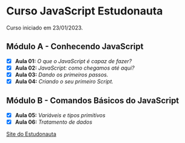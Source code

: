 # Curso JavaScript Estudonauta

Curso iniciado em 23/01/2023.

## Módulo A - Conhecendo JavaScript
- [x] **Aula 01:** _O que o JavaScript é capaz de fazer?_
- [x] **Aula 02:** _JavaScript: como chegamos até aqui?_
- [x] **Aula 03:** _Dando os primeiros passos._
- [x] **Aula 04:** _Criando o seu primeiro Script._ 

## Módulo B - Comandos Básicos do JavaScript
- [x] **Aula 05:** _Variáveis e tipos primitivos_
- [x] **Aula 06:** _Tratamento de dados_

[Site do Estudonauta](https://www.estudonauta.com/)
